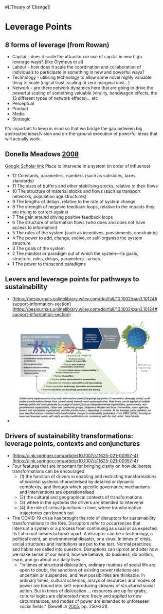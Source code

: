 #[[Theory of Change]] 
# Leverage Points
## 8 forms of leverage (from Rowan)
- Capital - does it scale the attraction or use of capital in new high leverage ways? (like Olympus et al)
- Labour - how does it scale the coordination and collaboration of individuals to participate in something in new and powerful ways?
- Technology - utilising technology to allow some novel highly valuable thing to scale (digital trust, scaling at zero marginal cost...)
- Network - are there network dynamics here that are going to drive the powerful scaling of something valuable (virality, bandwagon effects, the 13 different types of network effects)... etc
- Perceptual
- Product
- Media
- Strategic

It's important to keep in mind so that we bridge the gap between big abstracted ideas/vision and on-the-ground execution of powerful ideas that will actually work. 
## Donella Meadows [2008](https://books.google.ca/books?hl=en&lr=&id=CpbLAgAAQBAJ&oi=fnd&pg=PR9&ots=LAn8q4vCV2&sig=Nn3LaZE7LeXgKIWlRaxeGgLHFIw&redir_esc=y#v=onepage&q&f=false)
[Google Scholar link](https://books.google.ca/books?hl=en&lr=&id=CpbLAgAAQBAJ&oi=fnd&pg=PR9&ots=LAn8q4vCV2&sig=Nn3LaZE7LeXgKIWlRaxeGgLHFIw&redir_esc=y#v=onepage&q&f=false)
Place to intervene in a system (in order of influence)
- 12 Constants, parameters, numbers (such as subsidies, taxes, standards)
- 11 The sizes of buffers and other stabilising stocks, relative to their flows
- 10 The structure of material stocks and flows (such as transport networks, population age structures)
- 9 The lengths of delays, relative to the rate of system change
- 8 The strength of negative feedback loops, relative to the impacts they are trying to correct against
- 7 The gain around driving positive feedback loops
- 6 The structure of information flows (who does and does not have access to information)
- 5 The rules of the system (such as incentives, punishments, constraints)
- 4 The power to add, change, evolve, or self-organise the system structure
- 3 The goals of the system
- 2 The mindset or paradigm out of which the system—its goals, structure, rules, delays, parameters—arises
- 1 The power to transcend paradigms


## Levers and leverage points for pathways to sustainability
- [https://besjournals.onlinelibrary.wiley.com/doi/full/10.1002/pan3.10124#support-information-section](https://besjournals.onlinelibrary.wiley.com/doi/full/10.1002/pan3.10124#support-information-section) 
- ![image.png](../../../Resources/caa1b5c6-8d38-49eb-a351-5cdcd8ea88a7.png)

## Drivers of sustainability transformations: leverage points, contexts and conjunctures
- [https://link.springer.com/article/10.1007/s11625-021-00957-4](https://link.springer.com/article/10.1007/s11625-021-00957-4) 
- Four features that are important for bringing clarity on how deliberate transformations can be encouraged:
	- (1) the function of drivers in enabling and restricting transformations of societal systems characterised by detailed or dynamic complexity, and through which specific governance mechanisms and interventions are operationalised
	- (2) the cultural and geographical contexts of transformations
	- (3) where in the systems the drivers are intended to intervene
	- (4) the role of critical junctions in time, where transformative trajectories can branch out.
- The COVID-19 crisis has brought the role of disruptors for sustainability transformations to the fore. Disruptors refer to occurrences that interrupt a system or a process from continuing as usual or as expected. Its Latin root means to break apart. A disruptor can be a technology, a political event, an environmental disaster, or a virus. In times of crisis, social structures and institutions are put to the test. Normal practices and habits are called into question. Disruptions can uproot and alter how we make sense of our world, how we behave, do business, do politics, learn, and go about our daily lives.
	- "In times of structural dislocation, ordinary routines of social life are open to doubt, the sanctions of existing power relations are uncertain or suspended, and new possibilities are thinkable. In ordinary times, cultural schemas, arrays of resources and modes of power are bound into self-reproducing streams of structured social action. But in times of dislocation … resources are up for grabs, cultural logics are elaborated more freely and applied to new circumstances, and modes of power are extended to unforeseen social fields." (Sewell Jr [2005](https://link.springer.com/article/10.1007/s11625-021-00957-4#ref-CR63), pp. 250–251).
